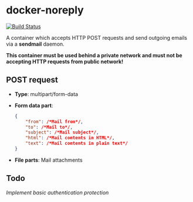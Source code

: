 # docker-noreply
[![Build Status](https://www.travis-ci.com/libresquare/docker-noreply.svg?token=PqmqhRTFtxkWgs8tNyLd&branch=main)](https://www.travis-ci.com/libresquare/docker-noreply)

A container which accepts HTTP POST requests and send outgoing emails via a **sendmail** daemon.

**This container must be used behind a private network and must not be accepting HTTP requests from public network!**

## POST request

- **Type**: multipart/form-data

- **Form data part**:
    ```json
    {
        "from": /*Mail from*/,
        "to": /*Mail to*/,
        "subject": /*Mail subject*/,
        "html": /*Mail contents in HTML*/,
        "text": /*Mail contents in plain text*/
    }
    ```
- **File parts**: Mail attachments

## Todo
*Implement basic authentication protection*
